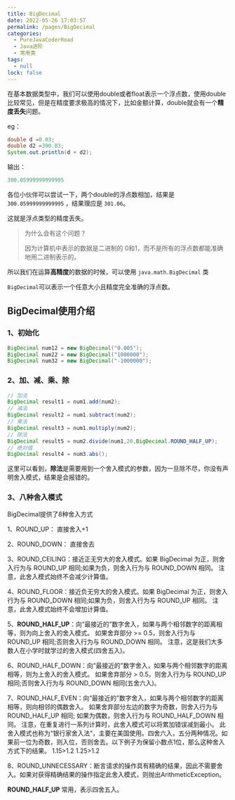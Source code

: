 ```yaml
---
title: BigDecimal
date: 2022-05-26 17:03:57
permalink: /pages/BigDecimal
categories: 
  - PureJavaCoderRoad
  - Java进阶
  - 常用类
tags: 
  - null
lock: false
---
```

在基本数据类型中，我们可以使用double或者float表示一个浮点数，使用double比较常见，但是在精度要求极高的情况下，比如金额计算，double就会有一个**精度丢失**问题。

eg：

```java
double d =0.03;
double d2 =300.03;
System.out.println(d + d2); 
```

输出：

```java
300.05999999999995
```

各位小伙伴可以尝试一下，两个double的浮点数相加，结果是`300.05999999999995` ，结果理应是  `301.06`。

这就是浮点类型的精度丢失。

> 为什么会有这个问题？
>
> 因为计算机中表示的数据是二进制的 0和1，而不是所有的浮点数都能准确地用二进制表示的。



所以我们在运算**高精度**的数据的时候，可以使用 `java.math.BigDecimal` 类

`BigDecimal`可以表示一个任意大小且精度完全准确的浮点数。



## BigDecimal使用介绍

### 1、初始化

```java
BigDecimal num12 = new BigDecimal("0.005");
BigDecimal num22 = new BigDecimal("1000000");
BigDecimal num32 = new BigDecimal("-1000000");
```

### 2、加、减、乘、除

```java
// 加法
BigDecimal result1 = num1.add(num2);
// 减法
BigDecimal result2 = num1.subtract(num2);
// 乘法
BigDecimal result3 = num1.multiply(num2);
// 除法
BigDecimal result5 = num2.divide(num1,20,BigDecimal.ROUND_HALF_UP);
// 绝对值
BigDecimal result4 = num3.abs();
```

这里可以看到，**除法**是需要用到一个舍入模式的参数，因为一旦除不尽，你没有声明舍入模式，结果是会报错的。

### 3、八种舍入模式

 BigDecimal提供了8种舍入方式

1、ROUND_UP： 直接舍入+1


2、ROUND_DOWN： 直接舍去


3、ROUND_CEILING：接近正无穷大的舍入模式。如果 BigDecimal 为正，则舍入行为与 ROUND_UP 相同;如果为负，则舍入行为与 ROUND_DOWN 相同。
注意，此舍入模式始终不会减少计算值。


4、ROUND_FLOOR：接近负无穷大的舍入模式。如果 BigDecimal 为正，则舍入行为与 ROUND_DOWN 相同;如果为负，则舍入行为与 ROUND_UP 相同。
注意，此舍入模式始终不会增加计算值。


5、**ROUND_HALF_UP**：向“最接近的”数字舍入，如果与两个相邻数字的距离相等，则为向上舍入的舍入模式。
如果舍弃部分 >= 0.5，则舍入行为与 ROUND_UP 相同;否则舍入行为与 ROUND_DOWN 相同。
注意，这是我们大多数人在小学时就学过的舍入模式(四舍五入)。


6、ROUND_HALF_DOWN：向“最接近的”数字舍入，如果与两个相邻数字的距离相等，则为上舍入的舍入模式。
如果舍弃部分 > 0.5，则舍入行为与 ROUND_UP 相同;否则舍入行为与 ROUND_DOWN 相同(五舍六入)。


7、ROUND_HALF_EVEN：向“最接近的”数字舍入，如果与两个相邻数字的距离相等，则向相邻的偶数舍入。
如果舍弃部分左边的数字为奇数，则舍入行为与 ROUND_HALF_UP 相同;
如果为偶数，则舍入行为与 ROUND_HALF_DOWN 相同。
注意，在重复进行一系列计算时，此舍入模式可以将累加错误减到最小。
此舍入模式也称为“银行家舍入法”，主要在美国使用。四舍六入，五分两种情况。如果前一位为奇数，则入位，否则舍去。以下例子为保留小数点1位，那么这种舍入方式下的结果。
1.15>1.2 1.25>1.2


8、ROUND_UNNECESSARY：断言请求的操作具有精确的结果，因此不需要舍入。如果对获得精确结果的操作指定此舍入模式，则抛出ArithmeticException。



**ROUND_HALF_UP** 常用，表示四舍五入。